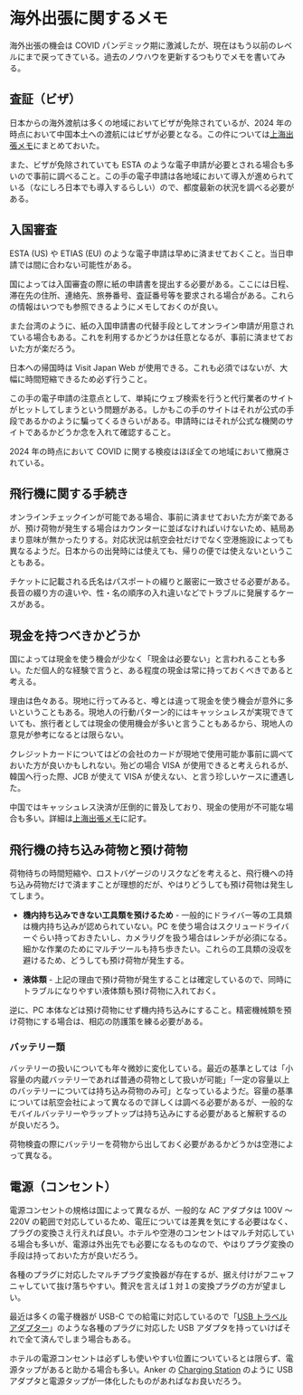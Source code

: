# 海外出張に関するメモ

海外出張の機会は COVID パンデミック期に激減したが、現在はもう以前のレベルにまで戻ってきている。過去のノウハウを更新するつもりでメモを書いてみる。

## 査証（ビザ）

日本からの海外渡航は多くの地域においてビザが免除されているが、2024 年の時点において中国本土への渡航にはビザが必要となる。この件については[上海出張メモ](Shanghai2024.md)にまとめておいた。

また、ビザが免除されていても ESTA のような電子申請が必要とされる場合も多いので事前に調べること。この手の電子申請は各地域において導入が進められている（なにしろ日本でも導入するらしい）ので、都度最新の状況を調べる必要がある。

## 入国審査

ESTA (US) や ETIAS (EU) のような電子申請は早めに済ませておくこと。当日申請では間に合わない可能性がある。

国によっては入国審査の際に紙の申請書を提出する必要がある。ここには日程、滞在先の住所、連絡先、旅券番号、査証番号等を要求される場合がある。これらの情報はいつでも参照できるようにメモしておくのが良い。

また台湾のように、紙の入国申請書の代替手段としてオンライン申請が用意されている場合もある。これを利用するかどうかは任意となるが、事前に済ませておいた方が楽だろう。

日本への帰国時は Visit Japan Web が使用できる。これも必須ではないが、大幅に時間短縮できるため必ず行うこと。

この手の電子申請の注意点として、単純にウェブ検索を行うと代行業者のサイトがヒットしてしまうという問題がある。しかもこの手のサイトはそれが公式の手段であるかのように騙ってくるきらいがある。申請時にはそれが公式な機関のサイトであるかどうか念を入れて確認すること。

2024 年の時点において COVID に関する検疫はほぼ全ての地域において撤廃されている。

## 飛行機に関する手続き

オンラインチェックインが可能である場合、事前に済ませておいた方が楽であるが、預け荷物が発生する場合はカウンターに並ばなければいけないため、結局あまり意味が無かったりする。対応状況は航空会社だけでなく空港施設によっても異なるようだ。日本からの出発時には使えても、帰りの便では使えないということもある。

チケットに記載される氏名はパスポートの綴りと厳密に一致させる必要がある。長音の綴り方の違いや、性・名の順序の入れ違いなどでトラブルに発展するケースがある。

## 現金を持つべきかどうか

国によっては現金を使う機会が少なく「現金は必要ない」と言われることも多い。ただ個人的な経験で言うと、ある程度の現金は常に持っておくべきであると考える。

理由は色々ある。現地に行ってみると、噂とは違って現金を使う機会が意外に多いということもある。現地人の行動パターン的にはキャッシュレスが実現できていても、旅行者としては現金の使用機会が多いと言うこともあるから、現地人の意見が参考になるとは限らない。

クレジットカードについてはどの会社のカードが現地で使用可能か事前に調べておいた方が良いかもしれない。殆どの場合 VISA が使用できると考えられるが、韓国へ行った際、JCB が使えて VISA が使えない、と言う珍しいケースに遭遇した。

中国ではキャッシュレス決済が圧倒的に普及しており、現金の使用が不可能な場合も多い。詳細は[上海出張メモ](Shanghai2024.md)に記す。

## 飛行機の持ち込み荷物と預け荷物

荷物待ちの時間短縮や、ロストバゲージのリスクなどを考えると、飛行機への持ち込み荷物だけで済ますことが理想的だが、やはりどうしても預け荷物は発生してしまう。

- **機内持ち込みできない工具類を預けるため** - 一般的にドライバー等の工具類は機内持ち込みが認められていない。PC を使う場合はスクリュードライバーぐらい持っておきたいし、カメラリグを扱う場合はレンチが必須になる。細かな作業のためにマルチツールも持ち歩きたい。これらの工具類の没収を避けるため、どうしても預け荷物が発生する。

- **液体類** - 上記の理由で預け荷物が発生することは確定しているので、同時にトラブルになりやすい液体類も預け荷物に入れておく。

逆に、PC 本体などは預け荷物にせず機内持ち込みにすること。精密機械類を預け荷物にする場合は、相応の防護策を練る必要がある。

### バッテリー類

バッテリーの扱いについても年々微妙に変化している。最近の基準としては「小容量の内蔵バッテリーであれば普通の荷物として扱いが可能」「一定の容量以上のバッテリーについては持ち込み荷物のみ可」となっているようだ。容量の基準については航空会社によって異なるので詳しくは調べる必要があるが、一般的なモバイルバッテリーやラップトップは持ち込みにする必要があると解釈するのが良いだろう。

荷物検査の際にバッテリーを荷物から出しておく必要があるかどうかは空港によって異なる。

## 電源（コンセント）

電源コンセントの規格は国によって異なるが、一般的な AC アダプタは 100V 〜 220V の範囲で対応しているため、電圧については差異を気にする必要はなく、プラグの変換さえ行えれば良い。ホテルや空港のコンセントはマルチ対応している場合も多いが、電源は外出先でも必要になるものなので、やはりプラグ変換の手段は持っておいた方が良いだろう。

各種のプラグに対応したマルチプラグ変換器が存在するが、据え付けがフニャフニャしていて抜け落ちやすい。贅沢を言えば１対１の変換プラグの方が望ましい。

最近は多くの電子機器が USB-C での給電に対応しているので「[USB トラベルアダプター](https://nordace.com/ja/product/nordace-universal-travel-adapter-with-usb-charging-ports-type-c-usb/)」のような各種のプラグに対応した USB アダプタを持っていけばそれで全て済んでしまう場合もある。

ホテルの電源コンセントは必ずしも使いやすい位置についているとは限らず、電源タップがあると助かる場合も多い。Anker の [Charging Station](https://www.ankerjapan.com/products/a9129) のように USB アダプタと電源タップが一体化したものがあればなお良いだろう。
